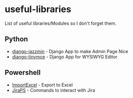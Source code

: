 # useful-libraries
List of useful libraries/Modules so I don't forget them.

## Python

* [django-jazzmin](https://github.com/farridav/django-jazzmin) - Django App to make Admin Page Nice
* [django-tinymce](https://github.com/jazzband/django-tinymce) - Django App for WYSIWYG Editor

## Powershell

* [ImportExcel](https://github.com/dfinke/ImportExcel) - Export to Excel
* [JiraPS](https://github.com/AtlassianPS/JiraPS) - Commands to interact with Jira
